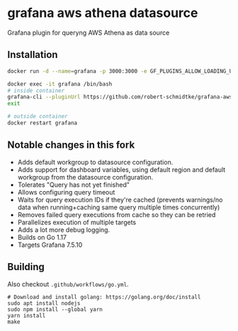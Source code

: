 # grafana aws athena datasource

Grafana plugin for queryng AWS Athena as data source

## Installation

```sh
docker run -d --name=grafana -p 3000:3000 -e GF_PLUGINS_ALLOW_LOADING_UNSIGNED_PLUGINS=mtanda-aws-athena-datasource grafana/grafana

docker exec -it grafana /bin/bash
# inside container
grafana-cli --pluginUrl https://github.com/robert-schmidtke/grafana-aws-athena-datasource/releases/download/2.2.17/grafana-aws-athena-datasource-2.2.17.zip plugins install grafana-aws-athena-datasource
exit

# outside container
docker restart grafana
```

## Notable changes in this fork
- Adds default workgroup to datasource configuration.
- Adds support for dashboard variables, using default region and default workgroup from the datasource configuration.
- Tolerates "Query has not yet finished"
- Allows configuring query timeout
- Waits for query execution IDs if they're cached (prevents warnings/no data when running+caching same query multiple times concurrently)
- Removes failed query executions from cache so they can be retried
- Parallelizes execution of multiple targets
- Adds a lot more debug logging.
- Builds on Go 1.17
- Targets Grafana 7.5.10

## Building
Also checkout `.github/workflows/go.yml`.

```
# Download and install golang: https://golang.org/doc/install
sudo apt install nodejs
sudo npm install --global yarn
yarn install
make
```
